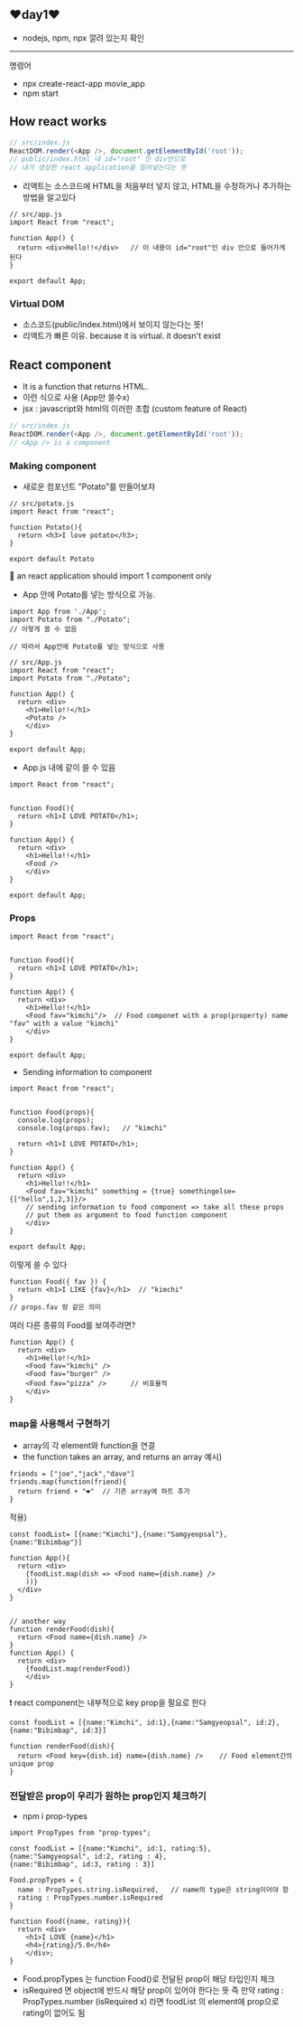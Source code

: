 ## ❤day1❤
- nodejs, npm, npx 깔려 있는지 확인
---
명령어
- npx create-react-app movie_app
- npm start

## How react works
```js
// src/index.js
ReactDOM.render(<App />, document.getElementById('root'));
// public/index.html 내 id="root" 인 div안으로 
// 내가 생성한 react application을 밀어넣는다는 뜻
```
- 리액트는 소스코드에 HTML을 처음부터 넣지 않고, HTML을 수정하거나 추가하는 방법을 알고있다
```react
// src/app.js
import React from "react";

function App() {
  return <div>Hello!!</div>   // 이 내용이 id="root"인 div 안으로 들어가게 된다
}

export default App;
```

### Virtual DOM
- 소스코드(public/index.html)에서 보이지 않는다는 뜻!
- 리액트가 빠른 이유. because it is virtual. it doesn't exist

## React component
- It is a function that returns HTML.
- <App /> 이런 식으로 사용 (App만 쓸수x)
- jsx : javascript와 html의 이러한 조합 (custom feature of React) 
```js
// src/index.js
ReactDOM.render(<App />, document.getElementById('root'));
// <App /> is a component
```

### Making component
- 새로운 컴포넌트 "Potato"를 만들어보자
```react
// src/potato.js
import React from "react";

function Potato(){
  return <h3>I love potato</h3>;
}

export default Potato
```
🍔 an react application should import 1 component only
- App 안에 Potato를 넣는 방식으로 가능.
```react
import App from './App';
import Potato from "./Potato";
// 이렇게 쓸 수 없음

// 따라서 App안에 Potato를 넣는 방식으로 사용

// src/App.js
import React from "react";
import Potato from "./Potato";

function App() {
  return <div>
    <h1>Hello!!</h1>
    <Potato />
    </div>
}

export default App;
```
- App.js 내에 같이 쓸 수 있음
```react
import React from "react";


function Food(){
  return <h1>I LOVE POTATO</h1>;
}

function App() {
  return <div>
    <h1>Hello!!</h1>
    <Food />
    </div>
}

export default App;
```

### Props 

```react
import React from "react";


function Food(){
  return <h1>I LOVE POTATO</h1>;
}

function App() {
  return <div>
    <h1>Hello!!</h1>
    <Food fav="kimchi"/>  // Food componet with a prop(property) name "fav" with a value "kimchi"
    </div>
}

export default App;
```
- Sending information to component
```react
import React from "react";


function Food(props){
  console.log(props);
  console.log(props.fav);   // "kimchi"

  return <h1>I LOVE POTATO</h1>;
}

function App() {
  return <div>
    <h1>Hello!!</h1>
    <Food fav="kimchi" something = {true} somethingelse={["hello",1,2,3]}/>  
    // sending information to food component => take all these props
    // put them as argument to food function component
    </div>
}

export default App;
```
이렇게 쓸 수 있다
```react
function Food({ fav }) {
  return <h1>I LIKE {fav}</h1>  // "kimchi"
}
// props.fav 랑 같은 의미
```



여러 다른 종류의 Food를 보여주려면?

```react
function App() {
  return <div>
    <h1>Hello!!</h1>
    <Food fav="kimchi" />
    <Food fav="burger" />
    <Food fav="pizza" />      // 비효율적
    </div>
}
```

### map을 사용해서 구현하기

- array의 각 element와 function을 연결
- the function takes an array, and returns an array
  예시)

```react
friends = ["joe","jack","dave"]
friends.map(function(friend){
  return friend + "❤"  // 기존 array에 하트 추가
}
```

적용)

```react
const foodList= [{name:"Kimchi"},{name:"Samgyeopsal"},{name:"Bibimbap"}]

function App(){
  return <div>
    {foodList.map(dish => <Food name={dish.name} />
    ))}
  </div>
}


// another way
function renderFood(dish){
  return <Food name={dish.name} />
}
function App() {
  return <div>
    {foodList.map(renderFood)}
    </div>
}
```

❗ react component는 내부적으로 key prop을 필요로 한다

```react
const foodList = [{name:"Kimchi", id:1},{name:"Samgyeopsal", id:2},{name:"Bibimbap", id:3}]

function renderFood(dish){
  return <Food key={dish.id} name={dish.name} />    // Food element간의 unique prop
}
```

### 전달받은 prop이 우리가 원하는 prop인지 체크하기

- npm i prop-types  

```react
import PropTypes from "prop-types";

const foodList = [{name:"Kimchi", id:1, rating:5},
{name:"Samgyeopsal", id:2, rating : 4},
{name:"Bibimbap", id:3, rating : 3}]

Food.propTypes = {
  name : PropTypes.string.isRequired,   // name의 type은 string이어야 함
  rating : PropTypes.number.isRequired
}

function Food({name, rating}){
  return <div>
    <h1>I LOVE {name}</h1>
    <h4>{rating}/5.0</h4>
    </div>;
}
```

- Food.propTypes 는 function Food()로 전달된 prop이 해당 타입인지 체크
- isRequired 면 object에 반드시 해당 prop이 있어야 한다는 뜻
  즉 만약 rating : PropTypes.number (isRequired x) 라면 foodList 의 element에 prop으로 rating이 없어도 됨
